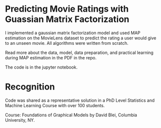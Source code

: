 # Predicting Movie Ratings with Guassian Matrix Factorization
I implemented a gaussian matrix factorization model and used MAP estimation on the MovieLens dataset to predict the rating a user would give to an unseen movie. All algorithms were written from scratch.

Read more about the data, model, data preparation, and practical learning during MAP estimation in the PDF in the repo.

The code is in the jupyter notebook.

# Recognition 
Code was shared as a representative solution in a PhD Level Statistics and Machine Learning Course with over 100 students. 

Course: Foundations of Graphical Models by David Blei, Columbia University, NY.
